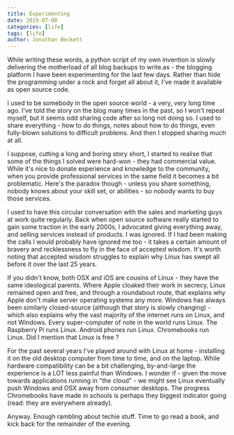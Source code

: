 ```yaml
---
title: Experimenting
date: 2019-07-08
categories: [life]
tags: [life]
author: Jonathan Beckett
---
```


While writing these words, a python script of my own invention is slowly delivering the motherload of all blog backups to write.as - the blogging platform I have been experimenting for the last few days. Rather than hide the programming under a rock and forget all about it, I've made it available as open source code.

I used to be somebody in the open source world - a very, very long time ago. I've told the story on the blog many times in the past, so I won't repeat myself, but it seems odd sharing code after so long not doing so. I used to share everything - how to do things, notes about how to do things, even fully-blown solutions to difficult problems. And then I stopped sharing much at all.

I suppose, cutting a long and boring story short, I started to realise that some of the things I solved were hard-won - they had commercial value. While it's nice to donate experience and knowledge to the community, when you provide professional services in the same field it becomes a bit problematic. Here's the paradox though - unless you share something, nobody knows about your skill set, or abilities - so nobody wants to buy those services.

I used to have this circular conversation with the sales and marketing guys at work quite regularly. Back when open source software really started to gain some traction in the early 2000s, I advocated giving everything away, and selling services instead of products. I was ignored. If I had been making the calls I would probably have ignored me too - it takes a certain amount of bravery and recklessness to fly in the face of accepted wisdom. It's worth noting that accepted wisdom struggles to explain why Linux has swept all before it over the last 25 years.

If you didn't know, both OSX and iOS are cousins of Linux - they have the same ideological parents. Where Apple cloaked their work in secrecy, Linux remained open and free, and through a roundabout route, that explains why Apple don't make server operating systems any more. Windows has always been similarly closed-source (although that story is slowly changing) - which also explains why the vast majority of the internet runs on Linux, and not Windows. Every super-computer of note in the world runs Linux. The Raspberry Pi runs Linux. Android phones run Linux. Chromebooks run Linux. Did I mention that Linux is free ?

For the past several years I've played around with Linux at home - installing it on the old desktop computer from time to time, and on the laptop. While hardware compatibility can be a bit challenging, by-and-large the experience is a LOT less painful than Windows. I wonder if - given the move towards applications running in "the cloud" - we might see Linux eventually push Windows and OSX away from consumer desktops. The progress Chromebooks have made in schools is perhaps they biggest indicator going (read: they are everywhere already).

Anyway. Enough rambling about techie stuff. Time to go read a book, and kick back for the remainder of the evening.